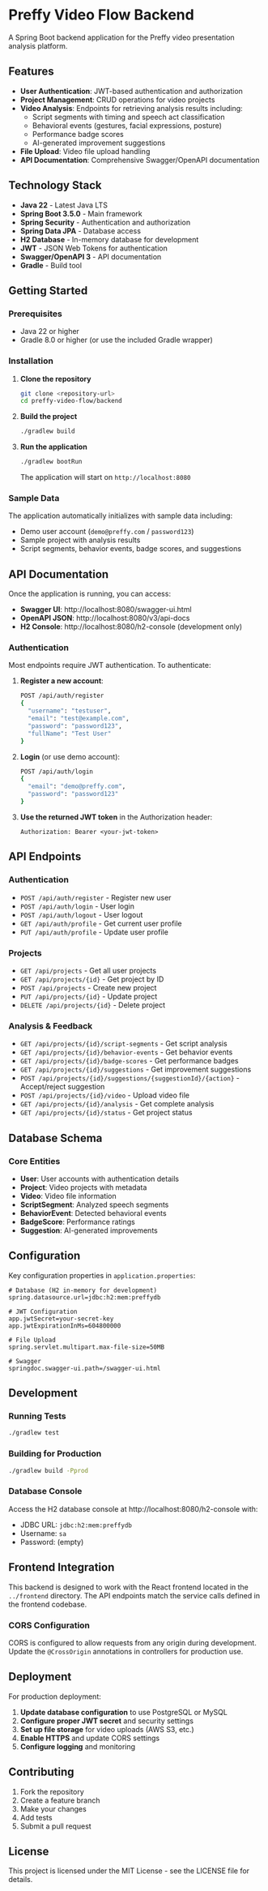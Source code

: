 # Preffy Video Flow Backend

A Spring Boot backend application for the Preffy video presentation analysis platform.

## Features

- **User Authentication**: JWT-based authentication and authorization
- **Project Management**: CRUD operations for video projects
- **Video Analysis**: Endpoints for retrieving analysis results including:
  - Script segments with timing and speech act classification
  - Behavioral events (gestures, facial expressions, posture)
  - Performance badge scores
  - AI-generated improvement suggestions
- **File Upload**: Video file upload handling
- **API Documentation**: Comprehensive Swagger/OpenAPI documentation

## Technology Stack

- **Java 22** - Latest Java LTS
- **Spring Boot 3.5.0** - Main framework
- **Spring Security** - Authentication and authorization
- **Spring Data JPA** - Database access
- **H2 Database** - In-memory database for development
- **JWT** - JSON Web Tokens for authentication
- **Swagger/OpenAPI 3** - API documentation
- **Gradle** - Build tool

## Getting Started

### Prerequisites

- Java 22 or higher
- Gradle 8.0 or higher (or use the included Gradle wrapper)

### Installation

1. **Clone the repository**
   ```bash
   git clone <repository-url>
   cd preffy-video-flow/backend
   ```

2. **Build the project**
   ```bash
   ./gradlew build
   ```

3. **Run the application**
   ```bash
   ./gradlew bootRun
   ```

   The application will start on `http://localhost:8080`

### Sample Data

The application automatically initializes with sample data including:
- Demo user account (`demo@preffy.com` / `password123`)
- Sample project with analysis results
- Script segments, behavior events, badge scores, and suggestions

## API Documentation

Once the application is running, you can access:

- **Swagger UI**: http://localhost:8080/swagger-ui.html
- **OpenAPI JSON**: http://localhost:8080/v3/api-docs
- **H2 Console**: http://localhost:8080/h2-console (development only)

### Authentication

Most endpoints require JWT authentication. To authenticate:

1. **Register a new account**:
   ```bash
   POST /api/auth/register
   {
     "username": "testuser",
     "email": "test@example.com", 
     "password": "password123",
     "fullName": "Test User"
   }
   ```

2. **Login** (or use demo account):
   ```bash
   POST /api/auth/login
   {
     "email": "demo@preffy.com",
     "password": "password123"
   }
   ```

3. **Use the returned JWT token** in the Authorization header:
   ```
   Authorization: Bearer <your-jwt-token>
   ```

## API Endpoints

### Authentication
- `POST /api/auth/register` - Register new user
- `POST /api/auth/login` - User login
- `POST /api/auth/logout` - User logout
- `GET /api/auth/profile` - Get current user profile
- `PUT /api/auth/profile` - Update user profile

### Projects
- `GET /api/projects` - Get all user projects
- `GET /api/projects/{id}` - Get project by ID
- `POST /api/projects` - Create new project
- `PUT /api/projects/{id}` - Update project
- `DELETE /api/projects/{id}` - Delete project

### Analysis & Feedback
- `GET /api/projects/{id}/script-segments` - Get script analysis
- `GET /api/projects/{id}/behavior-events` - Get behavior events
- `GET /api/projects/{id}/badge-scores` - Get performance badges
- `GET /api/projects/{id}/suggestions` - Get improvement suggestions
- `POST /api/projects/{id}/suggestions/{suggestionId}/{action}` - Accept/reject suggestion
- `POST /api/projects/{id}/video` - Upload video file
- `GET /api/projects/{id}/analysis` - Get complete analysis
- `GET /api/projects/{id}/status` - Get project status

## Database Schema

### Core Entities
- **User**: User accounts with authentication details
- **Project**: Video projects with metadata
- **Video**: Video file information
- **ScriptSegment**: Analyzed speech segments
- **BehaviorEvent**: Detected behavioral events
- **BadgeScore**: Performance ratings
- **Suggestion**: AI-generated improvements

## Configuration

Key configuration properties in `application.properties`:

```properties
# Database (H2 in-memory for development)
spring.datasource.url=jdbc:h2:mem:preffydb

# JWT Configuration
app.jwtSecret=your-secret-key
app.jwtExpirationInMs=604800000

# File Upload
spring.servlet.multipart.max-file-size=50MB

# Swagger
springdoc.swagger-ui.path=/swagger-ui.html
```

## Development

### Running Tests
```bash
./gradlew test
```

### Building for Production
```bash
./gradlew build -Pprod
```

### Database Console
Access the H2 database console at http://localhost:8080/h2-console with:
- JDBC URL: `jdbc:h2:mem:preffydb`
- Username: `sa`
- Password: (empty)

## Frontend Integration

This backend is designed to work with the React frontend located in the `../frontend` directory. The API endpoints match the service calls defined in the frontend codebase.

### CORS Configuration
CORS is configured to allow requests from any origin during development. Update the `@CrossOrigin` annotations in controllers for production use.

## Deployment

For production deployment:

1. **Update database configuration** to use PostgreSQL or MySQL
2. **Configure proper JWT secret** and security settings
3. **Set up file storage** for video uploads (AWS S3, etc.)
4. **Enable HTTPS** and update CORS settings
5. **Configure logging** and monitoring

## Contributing

1. Fork the repository
2. Create a feature branch
3. Make your changes
4. Add tests
5. Submit a pull request

## License

This project is licensed under the MIT License - see the LICENSE file for details.
